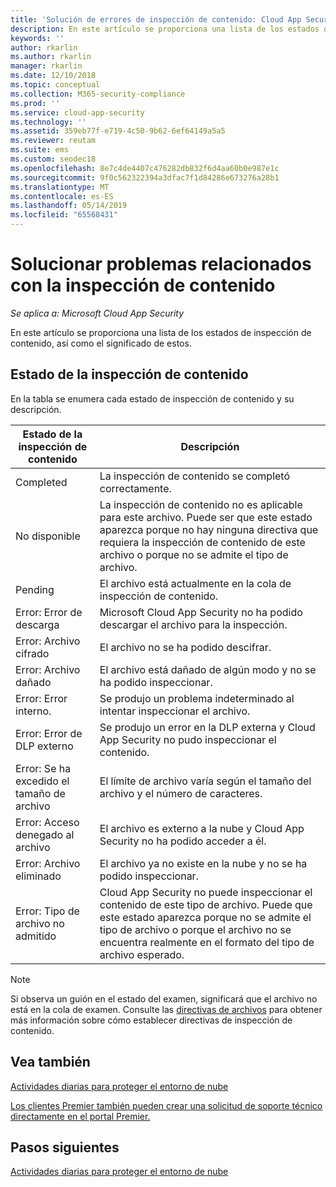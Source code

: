 ```yaml
---
title: 'Solución de errores de inspección de contenido: Cloud App Security | Microsoft Docs'
description: En este artículo se proporciona una lista de los estados de inspección de contenido, así como el significado de estos.
keywords: ''
author: rkarlin
ms.author: rkarlin
manager: rkarlin
ms.date: 12/10/2018
ms.topic: conceptual
ms.collection: M365-security-compliance
ms.prod: ''
ms.service: cloud-app-security
ms.technology: ''
ms.assetid: 359eb77f-e719-4c50-9b62-6ef64149a5a5
ms.reviewer: reutam
ms.suite: ems
ms.custom: seodec18
ms.openlocfilehash: 8e7c4de4407c476282db832f6d4aa60b0e987e1c
ms.sourcegitcommit: 9f0c562322394a3dfac7f1d84286e673276a28b1
ms.translationtype: MT
ms.contentlocale: es-ES
ms.lasthandoff: 05/14/2019
ms.locfileid: "65568431"
---
```

# <a name="troubleshooting-content-inspection"></a>Solucionar problemas relacionados con la inspección de contenido

*Se aplica a: Microsoft Cloud App Security*

En este artículo se proporciona una lista de los estados de inspección de contenido, así como el significado de estos.

## <a name="content-inspection-status"></a>Estado de la inspección de contenido

En la tabla se enumera cada estado de inspección de contenido y su descripción.

|Estado de la inspección de contenido|Descripción|
|----|----|
|Completed|La inspección de contenido se completó correctamente.|
|No disponible|La inspección de contenido no es aplicable para este archivo. Puede ser que este estado aparezca porque no hay ninguna directiva que requiera la inspección de contenido de este archivo o porque no se admite el tipo de archivo.|
|Pending|El archivo está actualmente en la cola de inspección de contenido.|
|Error: Error de descarga|Microsoft Cloud App Security no ha podido descargar el archivo para la inspección.|
|Error: Archivo cifrado|El archivo no se ha podido descifrar.|
|Error: Archivo dañado|El archivo está dañado de algún modo y no se ha podido inspeccionar.|
|Error: Error interno.|Se produjo un problema indeterminado al intentar inspeccionar el archivo.|
|Error: Error de DLP externo|Se produjo un error en la DLP externa y Cloud App Security no pudo inspeccionar el contenido.|
|Error: Se ha excedido el tamaño de archivo|El límite de archivo varía según el tamaño del archivo y el número de caracteres.|
|Error: Acceso denegado al archivo|El archivo es externo a la nube y Cloud App Security no ha podido acceder a él.|
|Error: Archivo eliminado|El archivo ya no existe en la nube y no se ha podido inspeccionar.|
|Error: Tipo de archivo no admitido|Cloud App Security no puede inspeccionar el contenido de este tipo de archivo. Puede que este estado aparezca porque no se admite el tipo de archivo o porque el archivo no se encuentra realmente en el formato del tipo de archivo esperado.|

> [!NOTE]
> Si observa un guión en el estado del examen, significará que el archivo no está en la cola de examen. Consulte las [directivas de archivos](data-protection-policies.md) para obtener más información sobre cómo establecer directivas de inspección de contenido.

## <a name="see-also"></a>Vea también  
[Actividades diarias para proteger el entorno de nube](daily-activities-to-protect-your-cloud-environment.md)   

[Los clientes Premier también pueden crear una solicitud de soporte técnico directamente en el portal Premier.](https://premier.microsoft.com/)  

## <a name="next-steps"></a>Pasos siguientes
 
[Actividades diarias para proteger el entorno de nube](daily-activities-to-protect-your-cloud-environment.md)

